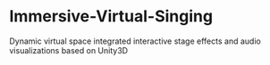 # Immersive-Virtual-Singing
Dynamic virtual space integrated interactive stage effects and audio visualizations based on Unity3D
